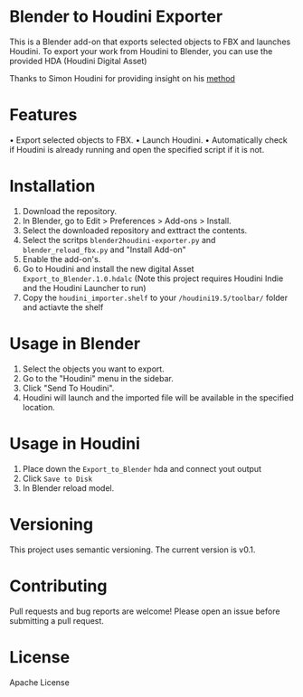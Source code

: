 # Blender to Houdini Exporter

This is a Blender add-on that exports selected objects to FBX and launches Houdini.
To export your work from Houdini to Blender, you can use the provided HDA (Houdini Digital Asset)

Thanks to Simon Houdini for providing insight on his [method](https://www.youtube.com/watch?v=H5aY9wcbX3c&list=LL&index=3)

# Features 

•	Export selected objects to FBX.
•	Launch Houdini.
•	Automatically check if Houdini is already running and open the specified script if it is not.

# Installation

1. Download the repository.
2. In Blender, go to Edit > Preferences > Add-ons > Install.
3. Select the downloaded repository and exttract the contents.
5. Select the scritps ```blender2houdini-exporter.py``` and ```blender_reload_fbx.py``` and "Install Add-on"
4. Enable the add-on's.
5. Go to Houdini and install the new digital Asset ```Export_to_Blender.1.0.hdalc``` (Note this project requires Houdini Indie and the Houdini Launcher to run)
6. Copy the ```houdini_importer.shelf``` to your ```/houdini19.5/toolbar/``` folder and actiavte the shelf

# Usage in Blender

1. Select the objects you want to export.
2. Go to the "Houdini" menu in the sidebar.
3. Click "Send To Houdini".
4. Houdini will launch and the imported file will be available in the specified location.

# Usage in Houdini

1. Place down the ```Export_to_Blender``` hda and connect yout output 
2. Click ```Save to Disk```
3. In Blender reload model.

# Versioning

This project uses semantic versioning. The current version is v0.1.

# Contributing

Pull requests and bug reports are welcome! Please open an issue before submitting a pull request.

# License

Apache License
